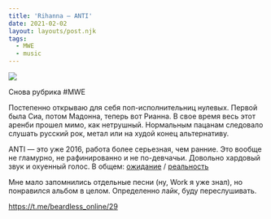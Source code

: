 ```yaml
---
title: 'Rihanna — ANTI'
date: 2021-02-02
layout: layouts/post.njk
tags:
  - MWE
  - music
---
```


![](https://i.ibb.co/CWTbXLx/image.png)

Снова рубрика #MWE

Постепенно открываю для себя поп-исполнительниц нулевых. Первой была Сиа, потом Мадонна, теперь вот Рианна. В свое время весь этот аренби прошел мимо, как нетрушный. Нормальным пацанам следовало слушать русский рок, метал или на худой конец альтернативу. 

ANTI — это уже 2016, работа более серьезная, чем ранние. Это вообще не гламурно, не рафинированно и не по-девчачьи. Довольно хардовый звук и охуенный голос. В общем: [ожидание](https://i.imgur.com/FpgwrFd.jpg) / [реальность](https://i.imgur.com/DA5AcDj.jpg)
 
Мне мало запомнились отдельные песни (ну, Work я уже знал), но понравился альбом в целом. Определенно лайк, буду переслушивать.

https://t.me/beardless_online/29